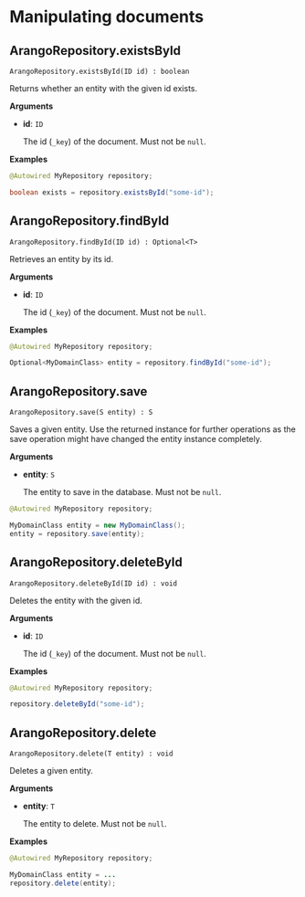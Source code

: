 <!-- don't edit here, its from https://@github.com/arangodb/spring-data.git / docs/Drivers/ -->
# Manipulating documents

## ArangoRepository.existsById

```
ArangoRepository.existsById(ID id) : boolean
```

Returns whether an entity with the given id exists.

**Arguments**

- **id**: `ID`

  The id (`_key`) of the document. Must not be `null`.

**Examples**

```Java
@Autowired MyRepository repository;

boolean exists = repository.existsById("some-id");
```

## ArangoRepository.findById

```
ArangoRepository.findById(ID id) : Optional<T>
```

Retrieves an entity by its id.

**Arguments**

- **id**: `ID`

  The id (`_key`) of the document. Must not be `null`.

**Examples**

```java
@Autowired MyRepository repository;

Optional<MyDomainClass> entity = repository.findById("some-id");
```

## ArangoRepository.save

```
ArangoRepository.save(S entity) : S
```

Saves a given entity. Use the returned instance for further operations as the save operation might have changed the entity instance completely.

**Arguments**

- **entity**: `S`

  The entity to save in the database. Must not be `null`.

```java
@Autowired MyRepository repository;

MyDomainClass entity = new MyDomainClass();
entity = repository.save(entity);
```

## ArangoRepository.deleteById

```
ArangoRepository.deleteById(ID id) : void
```

Deletes the entity with the given id.

**Arguments**

- **id**: `ID`

  The id (`_key`) of the document. Must not be `null`.

**Examples**

```java
@Autowired MyRepository repository;

repository.deleteById("some-id");
```

## ArangoRepository.delete

```
ArangoRepository.delete(T entity) : void
```

Deletes a given entity.

**Arguments**

- **entity**: `T`

  The entity to delete. Must not be `null`.

**Examples**

```java
@Autowired MyRepository repository;

MyDomainClass entity = ...
repository.delete(entity);
```
